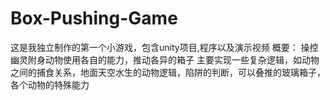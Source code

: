 # Box-Pushing-Game
这是我独立制作的第一个小游戏，包含unity项目,程序以及演示视频
概要：
操控幽灵附身动物使用各自的能力，推动各异的箱子
主要实现一些复杂逻辑，如动物之间的捕食关系，地面天空水生的动物逻辑，陷阱的判断，可以叠推的玻璃箱子，各个动物的特殊能力
